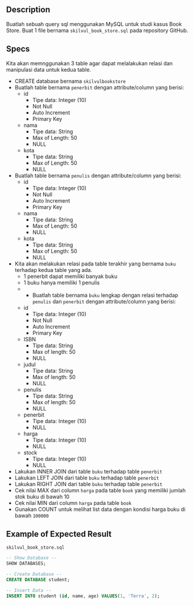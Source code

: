 ## Description
Buatlah sebuah query sql menggunakan MySQL untuk studi kasus Book Store. Buat 1 file bernama `skilvul_book_store.sql` pada repository GitHub.

## Specs
Kita akan memnggunakan 3 table agar dapat melalakukan relasi dan manipulasi data untuk kedua table.

- CREATE database bernama `skilvulbookstore`
- Buatlah table bernama `penerbit` dengan attribute/column yang berisi:
  - id
    - Tipe data: Integer (10)
    - Not Null
    - Auto Increment
    - Primary Key
  - nama
    - Tipe data: String
    - Max of Length: 50
    - NULL
  - kota
    - Tipe data: String
    - Max of Length: 50
    - NULL
- Buatlah table bernama `penulis` dengan attribute/column yang berisi:
  - id
    - Tipe data: Integer (10)
    - Not Null
    - Auto Increment
    - Primary Key
  - nama
    - Tipe data: String
    - Max of Length: 50
    - NULL
  - kota
    - Tipe data: String
    - Max of Length: 50
    - NULL
- Kita akan melakukan relasi pada  table terakhir yang bernama `buku` terhadap kedua table yang ada. 
  - 1 penerbit dapat memiliki banyak buku
  - 1 buku hanya memiliki 1 penulis
  - - Buatlah table bernama `buku` lengkap dengan relasi terhadap `penulis` dan `penerbit` dengan attribute/column yang berisi:
  - id
    - Tipe data: Integer (10)
    - Not Null
    - Auto Increment
    - Primary Key
  - ISBN
    - Tipe data: String
    - Max of length: 50
    - NULL
  - judul
    - Tipe data: String
    - Max of length: 50
    - NULL
  - penulis
    - Tipe data: String
    - Max of length: 50
    - NULL
  - penerbit
    - Tipe data: Integer (10)
    - NULL
  - harga
    - Tipe data: Integer (10)
    - NULL
  - stock
    - Tipe data: Integer (10)
    - NULL
- Lakukan INNER JOIN dari table `buku` terhadap table `penerbit`
- Lakukan LEFT JOIN dari table `buku` terhadap table `penerbit`
- Lakukan RIGHT JOIN dari table `buku` terhadap table `penerbit`
- Cek nilai MAX dari column `harga` pada table `book` yang memiliki jumlah stok buku di bawah 10
- Cek nilai MIN dari column `harga` pada table `book`
- Gunakan COUNT untuk melihat list data dengan kondisi harga buku di bawah `100000`

## Example of Expected Result
`skilvul_book_store.sql`
```sql
-- Show Database --
SHOW DATABASES;

-- Create Database --
CREATE DATABASE student;

-- Insert Data --
INSERT INTO student (id, name, age) VALUES(1, 'Terra', 2);
```
